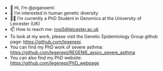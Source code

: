 - 👋 Hi, I’m @piganoemi
- 👀 I’m interested in human genetic diversity
- :woman_technologist: I’m currently a PhD Student in Genomics at the University of Leicester (UK)
- 📫 How to reach me: nnp5@leicester.ac.uk
- To look at my work, please visit the Genetic Epidemiology Group github page: https://github.com/legenepi.
- You can find my PhD work of severe asthma: https://github.com/legenepi/REGENIE_assoc_severe_asthma
- You can also find my PhD website: https://github.com/legenepi/PhD_webpage

<!---
piganoemi/piganoemi is a ✨ special ✨ repository because its `README.md` (this file) appears on your GitHub profile.
You can click the Preview link to take a look at your changes.
--->
